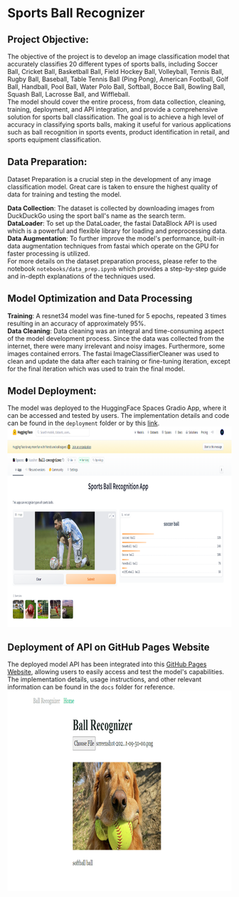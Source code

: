 # Sports Ball Recognizer
## Project Objective:
The objective of the project is to develop an image classification model that accurately classifies 20 different types of sports balls, including Soccer Ball, Cricket Ball, Basketball Ball, Field Hockey Ball, Volleyball, Tennis Ball, Rugby Ball, Baseball, Table Tennis Ball (Ping Pong), American Football, Golf Ball, Handball, Pool Ball, Water Polo Ball, Softball, Bocce Ball, Bowling Ball, Squash Ball, Lacrosse Ball, and Wiffleball.<br/>
 The model should cover the entire process, from data collection, cleaning, training, deployment, and API integration, and provide a comprehensive solution for sports ball classification. The goal is to achieve a high level of accuracy in classifying sports balls, making it useful for various applications such as ball recognition in sports events, product identification in retail, and sports equipment classification.<br/>

## Data Preparation:
Dataset Preparation is a crucial step in the development of any image classification model. Great care is taken to ensure the highest quality of data for training and testing the model.<br/>

**Data Collection**: The dataset is collected by downloading images from DuckDuckGo using the sport ball's name as the search term.<br/>
**DataLoader**: To set up the DataLoader, the fastai DataBlock API is used which is a powerful and flexible library for loading and preprocessing data.<br/>
**Data Augmentation**: To further improve the model's performance, built-in data augmentation techniques from fastai which operate on the GPU for faster processing is utilized.<br/>
For more details on the dataset preparation process, please refer to the notebook `notebooks/data_prep.ipynb` which provides a step-by-step guide and in-depth explanations of the techniques used.<br/>

## Model Optimization and Data Processing
**Training**: A resnet34 model was fine-tuned for 5 epochs, repeated 3 times resulting in an accuracy of approximately 95%.<br/>
**Data Cleaning**: Data cleaning was an integral and time-consuming aspect of the model development process. Since the data was collected from the internet, there were many irrelevant and noisy images. Furthermore, some images contained errors. The fastai ImageClassifierCleaner was used to clean and update the data after each training or fine-tuning iteration, except for the final iteration which was used to train the final model.

## Model Deployment:
The model was deployed to the HuggingFace Spaces Gradio App, where it can be accessed and tested by users. The implementation details and code can be found in the `deployment` folder or by this [link](https://huggingface.co/spaces/Naosher/Ball-recognizer).<br/>
<a href="https://huggingface.co/spaces/Naosher/Ball-recognizer">
<img src = "deployment\gradio_app.png" width = "900" height = "450">
</a>
## Deployment of API on GitHub Pages Website
The deployed model API has been integrated into this [GitHub Pages Website](https://naosher98.github.io/Ball-Recognizer/), allowing users to easily access and test the model's capabilities. The implementation details, usage instructions, and other relevant information can be found in the `docs` folder for reference.
<a href="https://naosher98.github.io/Ball-Recognizer/ball_recognizer.html">
<img src = "deployment\Web_app.png" width = "900" height = "450">
</a>